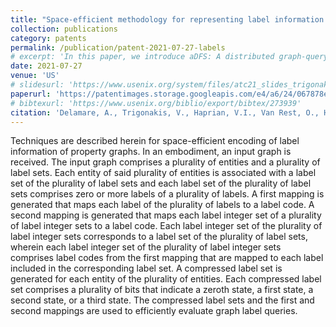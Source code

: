 ```yaml
---
title: "Space-efficient methodology for representing label information in large graph data for fast distributed graph query"
collection: publications
category: patents
permalink: /publication/patent-2021-07-27-labels
# excerpt: 'In this paper, we introduce aDFS: A distributed graph-querying system that can process practically any query fully in memory, while maintaining bounded runtime memory consumption. To achieve this behavior, aDFS relies on (i) almost depth-first (aDFS) graph exploration with some breadth-first characteristics for performance, and (ii) non-blocking dispatching of intermediate results to remote edges. We evaluate aDFS against state-of-the-art graph-querying (Neo4J and GraphFrames for Apache Spark), graph-mining (G-Miner, Fractal, and Peregrine), as well as dataflow joins (BiGJoin), and show that aDFS significantly outperforms prior work on a diverse selection of workloads.'
date: 2021-07-27
venue: 'US'
# slidesurl: 'https://www.usenix.org/system/files/atc21_slides_trigonakis.pdf'
paperurl: 'https://patentimages.storage.googleapis.com/e4/a6/24/067878e8b9804e/US11074260.pdf'
# bibtexurl: 'https://www.usenix.org/biblio/export/bibtex/273939'
citation: 'Delamare, A., Trigonakis, V., Haprian, V.I., Van Rest, O., Hong, S., Chafi, H., Faltin, T. and Lozi, J.P., Oracle International Corp, 2021. Space-efficient methodology for representing label information in large graph data for fast distributed graph query. U.S. Patent 11,074,260.'
---
```

Techniques are described herein for space-efficient encoding of label information of property graphs. In an embodiment, an input graph is received. The input graph comprises a plurality of entities and a plurality of label sets. Each entity of said plurality of entities is associated with a label set of the plurality of label sets and each label set of the plurality of label sets comprises zero or more labels of a plurality of labels. A first mapping is generated that maps each label of the plurality of labels to a label code. A second mapping is generated that maps each label integer set of a plurality of label integer sets to a label code. Each label integer set of the plurality of label integer sets corresponds to a label set of the plurality of label sets, wherein each label integer set of the plurality of label integer sets comprises label codes from the first mapping that are mapped to each label included in the corresponding label set. A compressed label set is generated for each entity of the plurality of entities. Each compressed label set comprises a plurality of bits that indicate a zeroth state, a first state, a second state, or a third state. The compressed label sets and the first and second mappings are used to efficiently evaluate graph label queries.